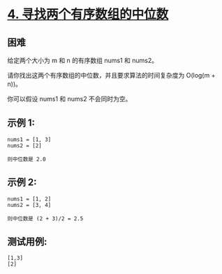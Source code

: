 # [4. 寻找两个有序数组的中位数](https://leetcode-cn.com/problems/median-of-two-sorted-arrays/)

## 困难

给定两个大小为 m 和 n 的有序数组 nums1 和 nums2。

请你找出这两个有序数组的中位数，并且要求算法的时间复杂度为 O(log(m + n))。

你可以假设 nums1 和 nums2 不会同时为空。

## 示例 1:

```
nums1 = [1, 3]
nums2 = [2]

则中位数是 2.0
```

## 示例 2:

```
nums1 = [1, 2]
nums2 = [3, 4]

则中位数是 (2 + 3)/2 = 2.5
```

## 测试用例:

```
[1,3]
[2]
```